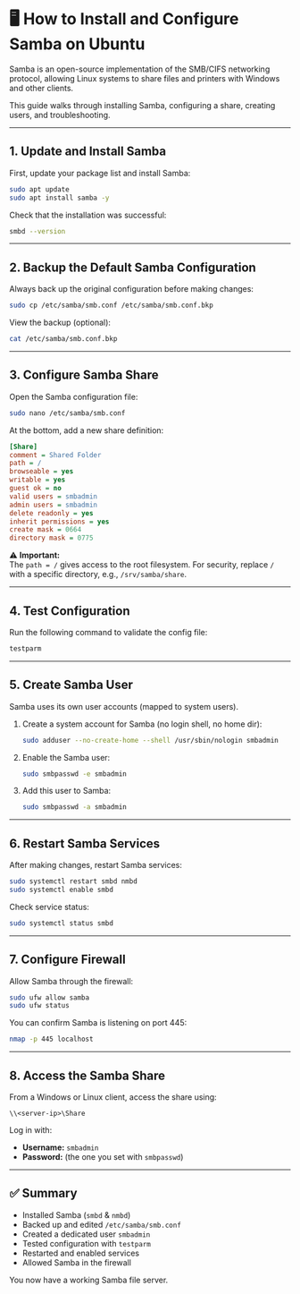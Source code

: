 # 🖥️ How to Install and Configure Samba on Ubuntu

Samba is an open-source implementation of the SMB/CIFS networking protocol, allowing Linux systems to share files and printers with Windows and other clients.

This guide walks through installing Samba, configuring a share, creating users, and troubleshooting.

---

## 1. Update and Install Samba

First, update your package list and install Samba:

```bash
sudo apt update
sudo apt install samba -y
```

Check that the installation was successful:

```bash
smbd --version
```

---

## 2. Backup the Default Samba Configuration

Always back up the original configuration before making changes:

```bash
sudo cp /etc/samba/smb.conf /etc/samba/smb.conf.bkp
```

View the backup (optional):

```bash
cat /etc/samba/smb.conf.bkp
```

---

## 3. Configure Samba Share

Open the Samba configuration file:

```bash
sudo nano /etc/samba/smb.conf
```

At the bottom, add a new share definition:

```ini
[Share]
comment = Shared Folder
path = /
browseable = yes
writable = yes
guest ok = no
valid users = smbadmin
admin users = smbadmin
delete readonly = yes
inherit permissions = yes
create mask = 0664
directory mask = 0775
```

⚠️ **Important:**  
The `path = /` gives access to the root filesystem. For security, replace `/` with a specific directory, e.g., `/srv/samba/share`.

---

## 4. Test Configuration

Run the following command to validate the config file:

```bash
testparm
```

---

## 5. Create Samba User

Samba uses its own user accounts (mapped to system users).

1. Create a system account for Samba (no login shell, no home dir):
   ```bash
   sudo adduser --no-create-home --shell /usr/sbin/nologin smbadmin
   ```
2. Enable the Samba user:

   ```bash
   sudo smbpasswd -e smbadmin
   ```

3. Add this user to Samba:
   ```bash
   sudo smbpasswd -a smbadmin
   ```

---

## 6. Restart Samba Services

After making changes, restart Samba services:

```bash
sudo systemctl restart smbd nmbd
sudo systemctl enable smbd
```

Check service status:

```bash
sudo systemctl status smbd
```

---

## 7. Configure Firewall

Allow Samba through the firewall:

```bash
sudo ufw allow samba
sudo ufw status
```

You can confirm Samba is listening on port 445:

```bash
nmap -p 445 localhost
```

---

## 8. Access the Samba Share

From a Windows or Linux client, access the share using:

```
\\<server-ip>\Share
```

Log in with:

- **Username:** `smbadmin`
- **Password:** (the one you set with `smbpasswd`)

---

## ✅ Summary

- Installed Samba (`smbd` & `nmbd`)
- Backed up and edited `/etc/samba/smb.conf`
- Created a dedicated user `smbadmin`
- Tested configuration with `testparm`
- Restarted and enabled services
- Allowed Samba in the firewall

You now have a working Samba file server.
